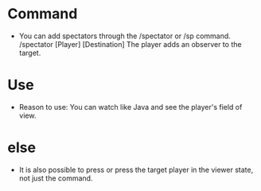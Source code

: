 # Command
- You can add spectators through the /spectator or /sp command.  /spectator [Player] [Destination] The player adds an observer to the target.

# Use 
- Reason to use: You can watch like Java and see the player's field of view.

# else
- It is also possible to press or press the target player in the viewer state, not just the command.

